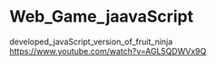 # Web_Game_jaavaScript
developed_javaScript_version_of_fruit_ninja
https://www.youtube.com/watch?v=AGL5QDWVx9Q
